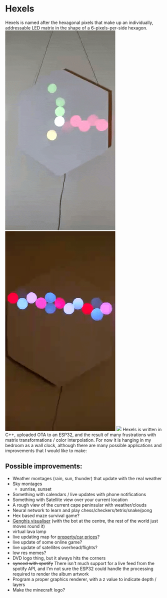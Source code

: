 # Hexels
Hexels is named after the hexagonal pixels that make up an individually, addressable LED matrix in the shape of a 6-pixels-per-side hexagon.
![](clock.gif)
![](line.gif)
![](sheet.gif)
Hexels is written in C++, uploaded OTA to an ESP32, and the result of many frustrations with matrix transformations / color interpolation. For now it is hanging
in my bedroom as a wall clock, although there are many possible applications and improvements that I would like to make:

## Possible improvements:
* Weather montages (rain, sun, thunder) that update with the real weather
* Sky montages 
    * sunrise, sunset
* Something with calendars / live updates with phone notifications
* Something with Satellite view over your current location
* A rough view of the current cape peninsular with weather/clouds
* Neural network to learn and play chess/checkers/tetris/snake/pong
* Hex based maze survival game?
* [Genghis visualiser](https://github.com/beyarkay/genghis) (with the bot at the centre, the rest of the world just moves round it)
* virtual lava lamp
* live updating map for [property/car prices](https://github.com/beyarkay/PurchaseAnalysis)?
* live update of some online game?
* live update of satellites overhead/flights?
* low res memes?
* DVD logo thing, but it always hits the corners
* ~~synced with spotify~~ There isn't much support for a live feed from the spotify API, and I'm not sure the ESP32 could handle the processing required to render the album artwork
* Program a proper graphics renderer, with a z value to indicate depth / layers
* Make the minecraft logo?

